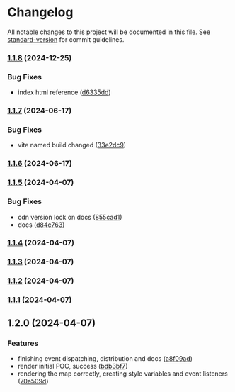 # Changelog

All notable changes to this project will be documented in this file. See [standard-version](https://github.com/conventional-changelog/standard-version) for commit guidelines.

### [1.1.8](https://github.com/LuizJarduli/brazil-map/compare/v1.1.7...v1.1.8) (2024-12-25)


### Bug Fixes

* index html reference ([d6335dd](https://github.com/LuizJarduli/brazil-map/commit/d6335dda7538f368411c2c53115fea083acc3f0c))

### [1.1.7](https://github.com/LuizJarduli/brazil-map/compare/v1.1.6...v1.1.7) (2024-06-17)

### Bug Fixes

* vite named build changed ([33e2dc9](https://github.com/LuizJarduli/brazil-map/commit/33e2dc9977bd47339af3d1708e2d838e55bd09a9))

### [1.1.6](https://github.com/LuizJarduli/brazil-map/compare/v1.1.5...v1.1.6) (2024-06-17)

### [1.1.5](https://github.com/LuizJarduli/brazil-mentioned/compare/v1.1.3...v1.1.5) (2024-04-07)

### Bug Fixes

* cdn version lock on docs ([855cad1](https://github.com/LuizJarduli/brazil-mentioned/commit/855cad16ebd4d0f20afcc007d9b4ff9cfe70fd87))
* docs ([d84c763](https://github.com/LuizJarduli/brazil-mentioned/commit/d84c763a1c35c2f7ba4c04c0716dc839f79b8aaa))

### [1.1.4](https://github.com/LuizJarduli/brazil-mentioned/compare/v1.1.3...v1.1.4) (2024-04-07)

### [1.1.3](https://github.com/LuizJarduli/brazil-mentioned/compare/v1.1.2...v1.1.3) (2024-04-07)

### [1.1.2](https://github.com/LuizJarduli/brazil-mentioned/compare/v1.1.1...v1.1.2) (2024-04-07)

### [1.1.1](https://github.com/LuizJarduli/brazil-mentioned/compare/v1.2.0...v1.1.1) (2024-04-07)

## 1.2.0 (2024-04-07)

### Features

* finishing event dispatching, distribution and docs ([a8f09ad](https://github.com/LuizJarduli/brazil-mentioned/commit/a8f09ade93456c3f9438cc440674428e89319366))
* render initial POC, success ([bdb3bf7](https://github.com/LuizJarduli/brazil-mentioned/commit/bdb3bf758607e47aae099a95d1e86db5c9fb44c9))
* rendering the map correctly, creating style variables and event listeners ([70a509d](https://github.com/LuizJarduli/brazil-mentioned/commit/70a509d7829f3a89db46bb20cad2a43861d6c7e7))
